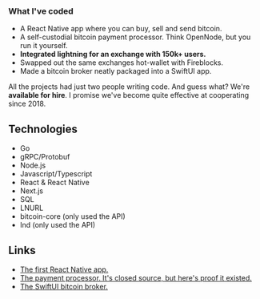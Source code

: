 ### What I've coded
- A React Native app where you can buy, sell and send bitcoin.
- A self-custodial bitcoin payment processor. Think OpenNode, but you run it yourself.
- **Integrated lightning for an exchange with 150k+ users.**
- Swapped out the same exchanges hot-wallet with Fireblocks.
- Made a bitcoin broker neatly packaged into a SwiftUI app.

All the projects had just two people writing code. And guess
what? We're **available for hire**. I promise we've become quite
effective at cooperating since 2018.

## Technologies
- Go
- gRPC/Protobuf
- Node.js
- Javascript/Typescript
- React & React Native
- Next.js
- SQL
- LNURL
- bitcoin-core (only used the API)
- lnd (only used the API)

## Links
- [The first React Native app.](https://bitgate.io/en/)
- [The payment processor. It's closed source, but here's proof it existed.](https://github.com/arcanetechnology/npm-teslacoil)
- [The SwiftUI bitcoin broker.](https://barebitcoin.no)
